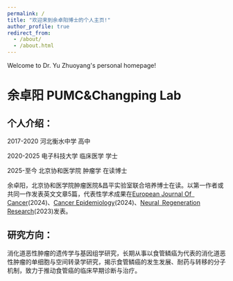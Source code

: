 ```yaml
---
permalink: /
title: "欢迎来到余卓阳博士的个人主页!"
author_profile: true
redirect_from: 
  - /about/
  - /about.html
---
```


Welcome to Dr. Yu Zhuoyang's personal homepage!


# 余卓阳   PUMC&Changping Lab

## 个人介绍：
2017-2020         河北衡水中学         高中  


2020-2025         电子科技大学         临床医学      学士



2025-至今          北京协和医学院      肿瘤学          在读博士

余卓阳，北京协和医学院肿瘤医院&昌平实验室联合培养博士在读。以第一作者或共同一作发表英文文章5篇，代表性学术成果在[European Journal Of Cancer](http://www.baidu.com/link?url=OWIz1uYi1iaQojr9M1N1bmpyV28_JBLrWgFbwjXk8qekqjlzWp8et_mcFGgKBXqeb_i22IZnjGzUaKSgpfvosa)(2024)、[Cancer Epidemiology](http://www.baidu.com/link?url=urOH7WyFaYimivNM7tbeAUd-3JS7M6eoasVLF59YAuLtVsWScUO0ovERoD66AXtrLIy1jg5aTtX0HWBtrmOEkK)(2024)、[Neural Regeneration Research](http://www.baidu.com/link?url=S9EE2ynPr5FCibEiCdyV0NSCIwZeXmaoRAg-j1WI9IJXGr76ndvUmlfMJry6Q1DgiyqTtbIL5qvXoqCgnFcfjKi_CnXg-k0U85xBJ_Q7Qdg4vrQSS92f3r3ZKUdgLI9V)(2023)发表。
## 研究方向：
消化道恶性肿瘤的遗传学与基因组学研究，长期从事以食管鳞癌为代表的消化道恶性肿瘤的单细胞与空间转录学研究，揭示食管鳞癌的发生发展、耐药与转移的分子机制，致力于推动食管癌的临床早期诊断与治疗。
